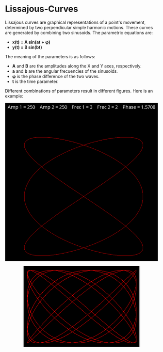 # Lissajous-Curves

Lissajous curves are graphical representations of a point's movement, determined by two perpendicular simple harmonic motions. These curves are generated by combining two sinusoids. The parametric equations are:

- **x(t) =  A sin(at + φ)**
- **y(t) = B sin(bt)**

The meaning of the parameters is as follows:

- **A** and **B** are the amplitudes along the X and Y axes, respectively.
- **a** and **b** are the angular frecuencies of the sinusoids.
- **φ** is the phase difference of the two waves.
- **t** is the time parameter.

Different combinations of parameters result in different figures. Here is an example:

<div style="text-align:center">
  <p align="center">
  <img src="figures/figure1.png"/>
  </p>
</div>

<div style="text-align:center">
  <p align="center">
  <img src="figures/figure2.png"/>
  </p>
</div>

